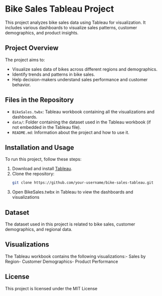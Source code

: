 # Bike Sales Tableau Project

This project analyzes bike sales data using Tableau for visualization. It includes various dashboards to visualize sales patterns, customer demographics, and product insights.

## Project Overview

The project aims to:
- Visualize sales data of bikes across different regions and demographics.
- Identify trends and patterns in bike sales.
- Help decision-makers understand sales performance and customer behavior.

## Files in the Repository

- `BikeSales.twbx`: Tableau workbook containing all the visualizations and dashboards.
- `data/`: Folder containing the dataset used in the Tableau workbook (if not embedded in the Tableau file).
- `README.md`: Information about the project and how to use it.

## Installation and Usage

To run this project, follow these steps:

1. Download and install [Tableau](https://www.tableau.com/).
2. Clone the repository:
    ```bash
   git clone https://github.com/your-username/bike-sales-tableau.git
   ```
3. Open BikeSales.twbx in Tableau to view the dashboards and visualizations

## Dataset
 The dataset used in this project is related to bike sales, customer demographics, and regional data.
 
## Visualizations
 The Tableau workbook contains the following visualizations:- Sales by Region- Customer Demographics- Product Performance
 
## License
 This project is licensed under the MIT License
